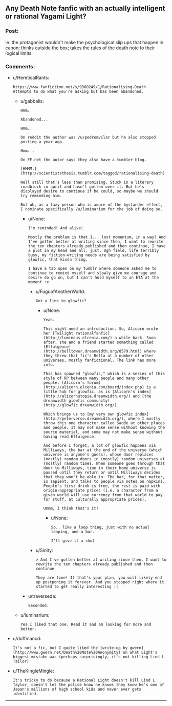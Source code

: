 ## Any Death Note fanfic with an actually intelligent or rational Yagami Light?

### Post:

ie. the protagonist wouldn't make the psychological slip ups that happen in canon; thinks outside the box; takes the rules of the death note to their logical limits.

### Comments:

- u/HereticalRants:
  ```
  https://www.fanfiction.net/s/9380249/1/Rationalising-Death
  Attempts to do what you're asking but has been abandoned.
  ```

  - u/gabbalis:
    ```
    Hmm.

    Abandoned...

    Hmm..

    On reddit the author was /u/pedromvilar but he also stopped posting a year ago.

    Hmm...

    On FF.net the autor says they also have a tumbler blog.

    [HMMM.](http://scientiststhesis.tumblr.com/tagged/rationalising-death)

    Well still that's less than promising. Stuck in a literary roadblock in april and hasn't gotten over it. But he's displayed desire to continue if he could, so maybe we should try reminding him.

    But uh, as a lazy person who is aware of the bystander effect, I nominate specifically /u/luminarium for the job of doing so.
    ```

    - u/None:
      ```
      I'm reminded! And alive!

      Mostly the problem is that I... lost momentum, in a way? And I've gotten better at writing since then, I want to rewrite the ten chapters already published and then continue, I have a plot in my head and all, just. Ugh field, life terribly busy, my fiction-writing needs are being satisfied by glowfic, that kinda thing.

      I have a tab open on my tumblr where someone asked me to continue to remind myself and slowly give me courage and desire do go on, but I can't hold myself to an ETA at the moment :x
      ```

      - u/FuguofAnotherWorld:
        ```
        Got a link to glowfic?
        ```

        - u/None:
          ```
          Yeah.

          This might need an introduction. So, Alicorn wrote her [Twilight rationalfanfic](http://luminous.elcenia.com/) a while back. Soon after, she and a friend started something called [Effulgence](http://belltower.dreamwidth.org/8579.html) where they threw that fic's Bella at a number of other universes, mostly fanfictional. The link has more info.

          This has spawned "glowfic," which is a series of this style of RP between many people and many other people. [Alicorn's forum](http://alicorn.elcenia.com/board/index.php) is a little hub for glowfic, as is [Alicorn's index](http://alicornutopia.dreamwidth.org/) and [the dreamwidth glowfic community](http://glowfic.dreamwidth.org/).

          Which brings us to [my very own glowfic index](http://peterverse.dreamwidth.org/), where I mostly throw this one character called Sadde at other places and people. It may not make sense without knowing the source material, and some may not make sense without having read Effulgence.

          And before I forget, a lot of glowfic happens via Milliways, the bar at the end of the universe (which universe is anyone's guess), whose door replaces (mostly) random doors in (mostly) random universes at (mostly) random times. When someone goes through that door to Milliways, time in their home universe is paused until they return or until Milliways decides that they won't be able to. The bar, for that matter, is sapient, and talks to people via notes on napkins. People's first drink is free, the rest is paid with origin-appropriate prices (i.e. a character from a given world will use currency from that world to pay for stuff, at culturally appropriate prices).

          Ummm, I think that's it!
          ```

          - u/None:
            ```
            So.. like a loop thing, just with no actual looping, and a bar.

            I'll give it a shot
            ```

      - u/Sinity:
        ```
        > And I've gotten better at writing since then, I want to rewrite the ten chapters already published and then continue

        They are fine! If that's your plan, you will likely end up postponing it forever. And you stopped right where it started to get really interesting :(
        ```

    - u/traverseda:
      ```
      Seconded.
      ```

  - u/luminarium:
    ```
    Yea I liked that one. Read it and am looking for more and better.
    ```

- u/duffmancd:
  ```
  It's not a fic, but I quite liked the [write-up by gwern](http://www.gwern.net/Death%20Note%20Anonymity) on what Light's biggest mistake was (perhaps surprisingly, it's not killing Lind L Tailor)
  ```

- u/TheKingleMingle:
  ```
  It's tricky to do because a Rational Light doesn't kill Lind L Taylor, doesn't let the police know he knows they know he's one of Japan's millions of high school kids and never ever gets identified.
  ```

---

